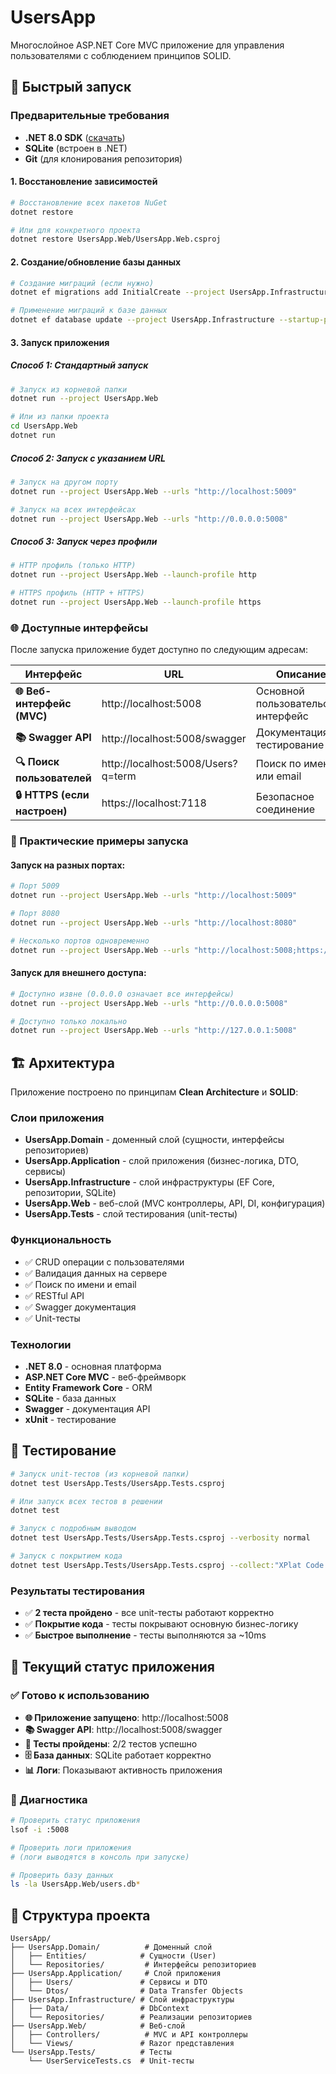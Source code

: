 # UsersApp

Многослойное ASP.NET Core MVC приложение для управления пользователями с соблюдением принципов SOLID.

## 🚀 Быстрый запуск

### Предварительные требования
- **.NET 8.0 SDK** ([скачать](https://dotnet.microsoft.com/download))
- **SQLite** (встроен в .NET)
- **Git** (для клонирования репозитория)



#### 1. Восстановление зависимостей
```bash
# Восстановление всех пакетов NuGet
dotnet restore

# Или для конкретного проекта
dotnet restore UsersApp.Web/UsersApp.Web.csproj
```

#### 2. Создание/обновление базы данных
```bash
# Создание миграций (если нужно)
dotnet ef migrations add InitialCreate --project UsersApp.Infrastructure --startup-project UsersApp.Web

# Применение миграций к базе данных
dotnet ef database update --project UsersApp.Infrastructure --startup-project UsersApp.Web
```

#### 3. Запуск приложения

##### Способ 1: Стандартный запуск
```bash
# Запуск из корневой папки
dotnet run --project UsersApp.Web

# Или из папки проекта
cd UsersApp.Web
dotnet run
```

##### Способ 2: Запуск с указанием URL
```bash
# Запуск на другом порту
dotnet run --project UsersApp.Web --urls "http://localhost:5009"

# Запуск на всех интерфейсах
dotnet run --project UsersApp.Web --urls "http://0.0.0.0:5008"
```

##### Способ 3: Запуск через профили
```bash
# HTTP профиль (только HTTP)
dotnet run --project UsersApp.Web --launch-profile http

# HTTPS профиль (HTTP + HTTPS)
dotnet run --project UsersApp.Web --launch-profile https
```

### 🌐 Доступные интерфейсы

После запуска приложение будет доступно по следующим адресам:

| Интерфейс | URL | Описание |
|-----------|-----|----------|
| **🌐 Веб-интерфейс (MVC)** | http://localhost:5008 | Основной пользовательский интерфейс |
| **📚 Swagger API** | http://localhost:5008/swagger | Документация и тестирование API |
| **🔍 Поиск пользователей** | http://localhost:5008/Users?q=term | Поиск по имени или email |
| **🔒 HTTPS (если настроен)** | https://localhost:7118 | Безопасное соединение |



### 🚀 Практические примеры запуска

#### Запуск на разных портах:
```bash
# Порт 5009
dotnet run --project UsersApp.Web --urls "http://localhost:5009"

# Порт 8080
dotnet run --project UsersApp.Web --urls "http://localhost:8080"

# Несколько портов одновременно
dotnet run --project UsersApp.Web --urls "http://localhost:5008;https://localhost:7118"
```

#### Запуск для внешнего доступа:
```bash
# Доступно извне (0.0.0.0 означает все интерфейсы)
dotnet run --project UsersApp.Web --urls "http://0.0.0.0:5008"

# Доступно только локально
dotnet run --project UsersApp.Web --urls "http://127.0.0.1:5008"
```

## 🏗️ Архитектура

Приложение построено по принципам **Clean Architecture** и **SOLID**:

### Слои приложения
- **UsersApp.Domain** - доменный слой (сущности, интерфейсы репозиториев)
- **UsersApp.Application** - слой приложения (бизнес-логика, DTO, сервисы)
- **UsersApp.Infrastructure** - слой инфраструктуры (EF Core, репозитории, SQLite)
- **UsersApp.Web** - веб-слой (MVC контроллеры, API, DI, конфигурация)
- **UsersApp.Tests** - слой тестирования (unit-тесты)

### Функциональность
- ✅ CRUD операции с пользователями
- ✅ Валидация данных на сервере
- ✅ Поиск по имени и email
- ✅ RESTful API
- ✅ Swagger документация
- ✅ Unit-тесты

### Технологии
- **.NET 8.0** - основная платформа
- **ASP.NET Core MVC** - веб-фреймворк
- **Entity Framework Core** - ORM
- **SQLite** - база данных
- **Swagger** - документация API
- **xUnit** - тестирование

## 🧪 Тестирование

```bash
# Запуск unit-тестов (из корневой папки)
dotnet test UsersApp.Tests/UsersApp.Tests.csproj

# Или запуск всех тестов в решении
dotnet test

# Запуск с подробным выводом
dotnet test UsersApp.Tests/UsersApp.Tests.csproj --verbosity normal

# Запуск с покрытием кода
dotnet test UsersApp.Tests/UsersApp.Tests.csproj --collect:"XPlat Code Coverage"
```

### Результаты тестирования
- ✅ **2 теста пройдено** - все unit-тесты работают корректно
- ✅ **Покрытие кода** - тесты покрывают основную бизнес-логику
- ✅ **Быстрое выполнение** - тесты выполняются за ~10ms

## 🚀 Текущий статус приложения

### ✅ Готово к использованию
- **🌐 Приложение запущено**: http://localhost:5008
- **📚 Swagger API**: http://localhost:5008/swagger
- **🧪 Тесты пройдены**: 2/2 тестов успешно
- **🗄️ База данных**: SQLite работает корректно
- **📊 Логи**: Показывают активность приложения

### 🔧 Диагностика
```bash
# Проверить статус приложения
lsof -i :5008

# Проверить логи приложения
# (логи выводятся в консоль при запуске)

# Проверить базу данных
ls -la UsersApp.Web/users.db*
```

## 📁 Структура проекта

```
UsersApp/
├── UsersApp.Domain/          # Доменный слой
│   ├── Entities/            # Сущности (User)
│   └── Repositories/         # Интерфейсы репозиториев
├── UsersApp.Application/     # Слой приложения  
│   ├── Users/               # Сервисы и DTO
│   └── Dtos/                # Data Transfer Objects
├── UsersApp.Infrastructure/ # Слой инфраструктуры
│   ├── Data/                # DbContext
│   └── Repositories/        # Реализации репозиториев
├── UsersApp.Web/            # Веб-слой
│   ├── Controllers/          # MVC и API контроллеры
│   └── Views/               # Razor представления
└── UsersApp.Tests/          # Тесты
    └── UserServiceTests.cs  # Unit-тесты
```